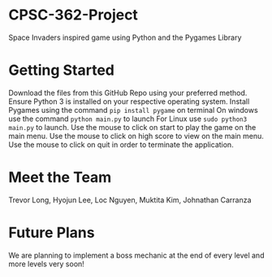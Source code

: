 # CPSC-362-Project

Space Invaders inspired game using Python and the Pygames Library

# Getting Started

Download the files from this GitHub Repo using your preferred method.
Ensure Python 3 is installed on your respective operating system.
Install Pygames using the command `pip install pygame` on terminal
On windows use the command `python main.py` to launch
For Linux use `sudo python3 main.py` to launch.
Use the mouse to click on start to play the game on the main menu.
Use the mouse to click on high score to view on the main menu.
Use the mouse to click on quit in order to terminate the application.

# Meet the Team

Trevor Long,
Hyojun Lee,
Loc Nguyen,
Muktita Kim,
Johnathan Carranza

# Future Plans

We are planning to implement a boss mechanic at the end of every level and more levels very soon!
